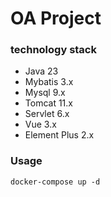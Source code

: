 # OA Project

### technology stack

- Java 23
- Mybatis 3.x
- Mysql 9.x
- Tomcat 11.x
- Servlet 6.x
- Vue 3.x
- Element Plus 2.x

### Usage

```
docker-compose up -d
```
